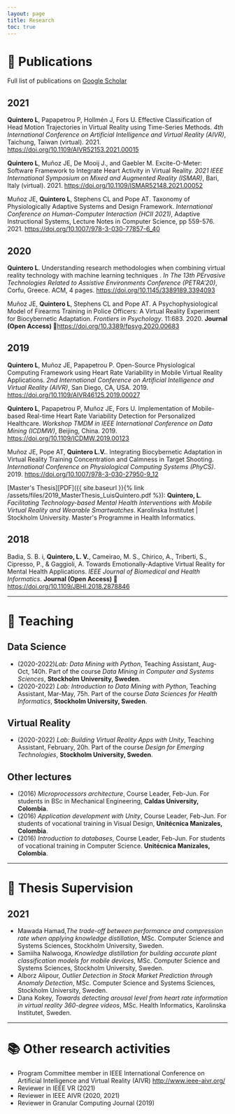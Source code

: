 ```yaml
---
layout: page
title: Research
toc: true
---
```


# 📑 Publications

Full list of publications on [Google Scholar](https://scholar.google.com/citations?user=RYg_PGQAAAAJ)

## 2021

**Quintero L**, Papapetrou P,  Hollmén J, Fors U. Effective Classification of Head Motion Trajectories in Virtual Reality using Time-Series Methods. *4th International Conference on Artificial Intelligence and Virtual Reality (AIVR)*, Taichung, Taiwan (virtual). 2021. <https://doi.org/10.1109/AIVR52153.2021.00015>

**Quintero L**, Muñoz JE, De Mooij J., and Gaebler M. Excite-O-Meter: Software Framework to Integrate Heart Activity in Virtual Reality. *2021 IEEE International Symposium on Mixed and Augmented Reality (ISMAR)*, Bari, Italy (virtual). 2021. <https://doi.org/10.1109/ISMAR52148.2021.00052>

Muñoz JE, **Quintero L**, Stephens CL and Pope AT. Taxonomy of Physiologically Adaptive Systems and Design Framework. *International Conference on Human-Computer Interaction (HCII 2021)*, Adaptive Instructional Systems, Lecture Notes in Computer Science, pp 559-576. 2021. <https://doi.org/10.1007/978-3-030-77857-6_40>

## 2020

**Quintero L**. Understanding research methodologies when combining virtual reality technology with machine learning techniques
. *In The 13th PErvasive Technologies Related to Assistive Environments Conference (PETRA’20)*, Corfu, Greece. ACM, 4 pages. <https://doi.org/10.1145/3389189.3394093>

Muñoz JE, **Quintero L**, Stephens CL and Pope AT. A Psychophysiological Model of Firearms Training in Police Officers: A Virtual Reality Experiment for Biocybernetic Adaptation. *Frontiers in Psychology*. 11:683. 2020. **Journal (Open Access) 📖**<https://doi.org/10.3389/fpsyg.2020.00683>

## 2019

**Quintero L**, Muñoz JE, Papapetrou P. Open-Source Physiological Computing Framework using Heart Rate Variability in Mobile Virtual Reality Applications. *2nd International Conference on Artificial Intelligence and Virtual Reality (AIVR)*, San Diego, CA, USA. 2019. <https://doi.org/10.1109/AIVR46125.2019.00027>

**Quintero L**, Papapetrou P, Muñoz JE, Fors U. Implementation of Mobile-based Real-time Heart Rate Variability Detection for Personalized Healthcare. *Workshop TMDM in IEEE International Conference on Data Mining (ICDMW)*, Beijing, China. 2019. <https://doi.org/10.1109/ICDMW.2019.00123>

Muñoz JE, Pope AT, **Quintero L.V.**. Integrating Biocybernetic Adaptation in Virtual Reality Training Concentration and Calmness in Target Shooting. *International Conference on Physiological Computing Systems (PhyCS)*. 2019. <https://doi.org/10.1007/978-3-030-27950-9_12>

\[Master's Thesis\][PDF]({{ site.baseurl }}{% link /assets/files/2019_MasterThesis_LuisQuintero.pdf %}): **Quintero, L**. *Facilitating Technology-based Mental Health Interventions with Mobile Virtual Reality and Wearable Smartwatches*. Karolinska Institutet \| Stockholm University. Master's Programme in Health Informatics.  

## 2018

Badia, S. B. i, **Quintero, L. V.**, Cameirao, M. S., Chirico, A., Triberti, S., Cipresso, P., & Gaggioli, A. Towards Emotionally-Adaptive Virtual Reality for Mental Health Applications. *IEEE Journal of Biomedical and Health Informatics*. **Journal (Open Access) 📖**<https://doi.org/10.1109/JBHI.2018.2878846>

---

# 📝 Teaching

## Data Science

- (2020-2022)*Lab: Data Mining with Python*, Teaching Assistant, Aug-Oct, 140h. Part of the course *Data Mining in Computer and Systems Sciences*, **Stockholm University, Sweden**.
- (2020-2022) *Lab: Introduction to Data Mining with Python*, Teaching Assistant, Mar-May, 75h. Part of the course *Data Sciences for Health Informatics*, **Stockholm University, Sweden**.

## Virtual Reality

- (2020-2022) *Lab: Building Virtual Reality Apps with Unity*, Teaching Assistant, February, 20h. Part of the course *Design for Emerging Technologies*, **Stockholm University, Sweden**.

## Other lectures

- (2016) *Microprocessors architecture*, Course Leader, Feb-Jun. For students in BSc in Mechanical Engineering, **Caldas University, Colombia**.
- (2016) *Application development with Unity*, Course Leader, Feb-Jun. For students of vocational training in Visual Design, **Unitécnica Manizales, Colombia**.
- (2016) *Introduction to databases*, Course Leader, Feb-Jun. For students of vocational training in Computer Science. **Unitécnica Manizales, Colombia**.


--- 

# 📜 Thesis Supervision


## 2021

- Mawada Hamad,*The trade-off between performance and compression rate when applying knowledge distillation*, MSc. Computer Science and Systems Sciences, Stockholm University, Sweden.
- Samiiha Nalwooga, *Knowledge distillation for building accurate plant classification models for mobile devices*, MSc. Computer Science and Systems Sciences, Stockholm University, Sweden.
- Alborz Alipour, *Outlier Detection in Stock Market Prediction through Anomaly Detection*, MSc. Computer Science and Systems Sciences, Stockholm University, Sweden.
- Dana Kokey, *Towards detecting arousal level from heart rate information in virtual reality 360-degree videos*, MSc. Health Informatics, Karolinska Institutet, Sweden.

<!-- 
## 2021

- Student, *Thesis title*, MSc.,  Year, Stockhom University, Sweden. -->

---

# 📚 Other research activities

- Program Committee member in IEEE International Conference on Artificial Intelligence and Virtual Reality (AIVR) <http://www.ieee-aivr.org/>
- Reviewer in IEEE VR (2021)
- Reviewer in IEEE AIVR (2020, 2021)
- Reviewer in Granular Computing Journal (2019)
